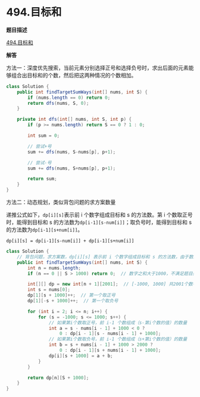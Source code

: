 # 494.目标和

**题目描述**

[494.目标和](https://leetcode-cn.com/problems/target-sum/)

**解答**

方法一：深度优先搜索，当前元素分别选择正号和选择负号时，求出后面的元素能够组合出目标和的个数，然后把这两种情况的个数相加。

```java
class Solution {
    public int findTargetSumWays(int[] nums, int S) {
        if (nums.length == 0) return 0;
        return dfs(nums, S, 0);
    }

    private int dfs(int[] nums, int S, int p) {
        if (p >= nums.length) return S == 0 ? 1 : 0;

        int sum = 0;

        // 尝试+号
        sum += dfs(nums, S-nums[p], p+1);

        // 尝试-号
        sum += dfs(nums, S+nums[p], p+1);

        return sum;
    }
}
```

方法二：动态规划，类似背包问题的求方案数量

递推公式如下，`dp[i][s]`表示前 i 个数字组成目标和 s 的方法数。第 i 个数取正号时，能得到目标和 s 的方法数为`dp[i-1][s-num[i]]`；取负号时，能得到目标和 s 的方法数为`dp[i-1][s+num[i]]`。

```
dp[i][s] = dp[i-1][s-num[i]] + dp[i-1][s+num[i]]
```

```java
class Solution {
    // 背包问题，求方案数，dp[i][s] 表示前 i 个数字组成目标和 s 的方法数，由于数组下标不能为负，所以全部加 1000
    public int findTargetSumWays(int[] nums, int S) {
        int n = nums.length;
        if (n == 0 || S > 1000) return 0;  // 数字之和大于1000，不满足题目条件

        int[][] dp = new int[n + 1][2001];  // [-1000, 1000] 共2001个数字
        int s = nums[0];
        dp[1][s + 1000]++;  // 第一个取正号
        dp[1][-s + 1000]++;  // 第一个取负号

        for (int i = 2; i <= n; i++) {
            for (s = -1000; s <= 1000; s++) {
                // 如果第i个数取正号，前 i-1 个数组成（s-第i个数的值）的数量
                int a = s - nums[i - 1] + 1000 < 0 ?
                    0 : dp[i - 1][s - nums[i - 1] + 1000];
                // 如果第i个数取负号，前 i-1 个数组成（s+第i个数的值）的数量
                int b = s + nums[i - 1] + 1000 > 2000 ?
                    0 : dp[i - 1][s + nums[i - 1] + 1000];
                dp[i][s + 1000] = a + b;
            }
        }

        return dp[n][S + 1000];
    }
}
```